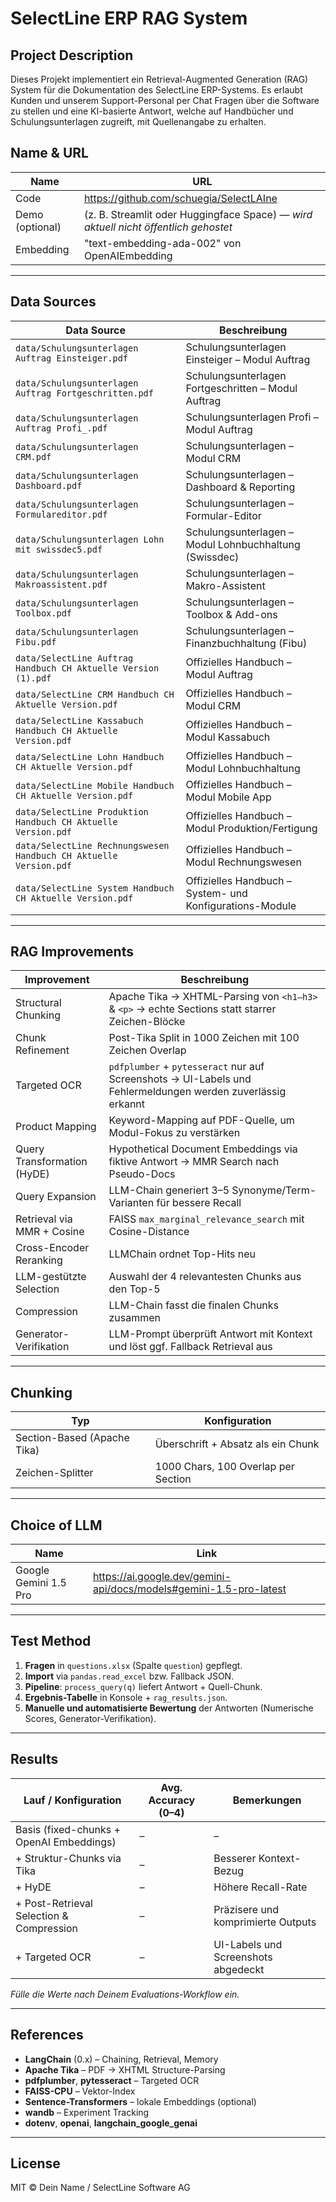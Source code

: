 # SelectLine ERP RAG System

## Project Description

Dieses Projekt implementiert ein Retrieval-Augmented Generation (RAG) System für die Dokumentation des SelectLine ERP-Systems. Es erlaubt Kunden und unserem Support-Personal per Chat Fragen über die Software zu stellen und eine KI-basierte Antwort, welche auf Handbücher und Schulungsunterlagen zugreift, mit Quellenangabe zu erhalten.

## Name & URL

| Name       | URL                                                                                                                                       |
|------------|-------------------------------------------------------------------------------------------------------------------------------------------|
| Code       | https://github.com/schuegia/SelectLAIne                                                                                             |
| Demo (optional) | (z. B. Streamlit oder Huggingface Space) — _wird aktuell nicht öffentlich gehostet_                                                   |
| Embedding| "text-embedding-ada-002" von OpenAIEmbedding |

---

## Data Sources

| Data Source                                                                                 | Beschreibung                                           |
|---------------------------------------------------------------------------------------------|--------------------------------------------------------|
| `data/Schulungsunterlagen Auftrag Einsteiger.pdf`                                           | Schulungsunterlagen Einsteiger – Modul Auftrag         |
| `data/Schulungsunterlagen Auftrag Fortgeschritten.pdf`                                      | Schulungsunterlagen Fortgeschritten – Modul Auftrag    |
| `data/Schulungsunterlagen Auftrag Profi_.pdf`                                              | Schulungsunterlagen Profi – Modul Auftrag              |
| `data/Schulungsunterlagen CRM.pdf`                                                          | Schulungsunterlagen – Modul CRM                        |
| `data/Schulungsunterlagen Dashboard.pdf`                                                    | Schulungsunterlagen – Dashboard & Reporting            |
| `data/Schulungsunterlagen Formulareditor.pdf`                                              | Schulungsunterlagen – Formular-Editor                  |
| `data/Schulungsunterlagen Lohn mit swissdec5.pdf`                                          | Schulungsunterlagen – Modul Lohnbuchhaltung (Swissdec)|
| `data/Schulungsunterlagen Makroassistent.pdf`                                              | Schulungsunterlagen – Makro-Assistent                  |
| `data/Schulungsunterlagen Toolbox.pdf`                                                     | Schulungsunterlagen – Toolbox & Add-ons                |
| `data/Schulungsunterlagen Fibu.pdf`                                                        | Schulungsunterlagen – Finanzbuchhaltung (Fibu)         |
| `data/SelectLine Auftrag Handbuch CH Aktuelle Version (1).pdf`                             | Offizielles Handbuch – Modul Auftrag                   |
| `data/SelectLine CRM Handbuch CH Aktuelle Version.pdf`                                     | Offizielles Handbuch – Modul CRM                       |
| `data/SelectLine Kassabuch Handbuch CH Aktuelle Version.pdf`                               | Offizielles Handbuch – Modul Kassabuch                 |
| `data/SelectLine Lohn Handbuch CH Aktuelle Version.pdf`                                     | Offizielles Handbuch – Modul Lohnbuchhaltung           |
| `data/SelectLine Mobile Handbuch CH Aktuelle Version.pdf`                                   | Offizielles Handbuch – Modul Mobile App                |
| `data/SelectLine Produktion Handbuch CH Aktuelle Version.pdf`                               | Offizielles Handbuch – Modul Produktion/Fertigung      |
| `data/SelectLine Rechnungswesen Handbuch CH Aktuelle Version.pdf`                           | Offizielles Handbuch – Modul Rechnungswesen            |
| `data/SelectLine System Handbuch CH Aktuelle Version.pdf`                                   | Offizielles Handbuch – System- und Konfigurations-Module|


---

## RAG Improvements

| Improvement                               | Beschreibung                                                                                                 |
|-------------------------------------------|--------------------------------------------------------------------------------------------------------------|
| Structural Chunking                       | Apache Tika → XHTML-Parsing von `<h1–h3>` & `<p>` → echte Sections statt starrer Zeichen-Blöcke              |
| Chunk Refinement                          | Post-Tika Split in 1000 Zeichen mit 100 Zeichen Overlap                                                      |
| Targeted OCR                              | `pdfplumber` + `pytesseract` nur auf Screenshots → UI-Labels und Fehlermeldungen werden zuverlässig erkannt |
| Product Mapping                           | Keyword-Mapping auf PDF-Quelle, um Modul-Fokus zu verstärken                                                   |
| Query Transformation (HyDE)               | Hypothetical Document Embeddings via fiktive Antwort → MMR Search nach Pseudo-Docs                           |
| Query Expansion                           | LLM-Chain generiert 3–5 Synonyme/Term-Varianten für bessere Recall                                           |
| Retrieval via MMR + Cosine                | FAISS `max_marginal_relevance_search` mit Cosine-Distance                                                    |
| Cross-Encoder Reranking                   | LLMChain ordnet Top-Hits neu                                                                                  |
| LLM-gestützte Selection                   | Auswahl der 4 relevantesten Chunks aus den Top-5                                                              |
| Compression                               | LLM-Chain fasst die finalen Chunks zusammen                                                                  |
| Generator-Verifikation                    | LLM-Prompt überprüft Antwort mit Kontext und löst ggf. Fallback Retrieval aus                                |

---

## Chunking

| Typ                        | Konfiguration                             |
|----------------------------|-------------------------------------------|
| Section-Based (Apache Tika)| Überschrift + Absatz als ein Chunk        |
| Zeichen-Splitter           | 1000 Chars, 100 Overlap per Section       |

---

## Choice of LLM

| Name                | Link                                                                                     |
|---------------------|------------------------------------------------------------------------------------------|
| Google Gemini 1.5 Pro | https://ai.google.dev/gemini-api/docs/models#gemini-1.5-pro-latest                      |

---

## Test Method

1. **Fragen** in `questions.xlsx` (Spalte `question`) gepflegt.  
2. **Import** via `pandas.read_excel` bzw. Fallback JSON.  
3. **Pipeline**: `process_query(q)` liefert Antwort + Quell-Chunk.  
4. **Ergebnis-Tabelle** in Konsole + `rag_results.json`.  
5. **Manuelle und automatisierte Bewertung** der Antworten (Numerische Scores, Generator-Verifikation).

---

## Results

| Lauf / Konfiguration                        | Avg. Accuracy (0–4) | Bemerkungen                       |
|---------------------------------------------|---------------------|-----------------------------------|
| Basis (fixed-chunks + OpenAI Embeddings)    | –                   | –                                 |
| + Struktur-Chunks via Tika                  | –                   | Besserer Kontext-Bezug            |
| + HyDE                                      | –                   | Höhere Recall-Rate                |
| + Post-Retrieval Selection & Compression    | –                   | Präzisere und komprimierte Outputs|
| + Targeted OCR                              | –                   | UI-Labels und Screenshots abgedeckt|

_Fülle die Werte nach Deinem Evaluations-Workflow ein._

---

## References

- **LangChain** (0.x) – Chaining, Retrieval, Memory  
- **Apache Tika** – PDF → XHTML Structure-Parsing  
- **pdfplumber**, **pytesseract** – Targeted OCR  
- **FAISS-CPU** – Vektor-Index  
- **Sentence-Transformers** – lokale Embeddings (optional)  
- **wandb** – Experiment Tracking  
- **dotenv**, **openai**, **langchain_google_genai**  

---

## License

MIT © Dein Name / SelectLine Software AG 